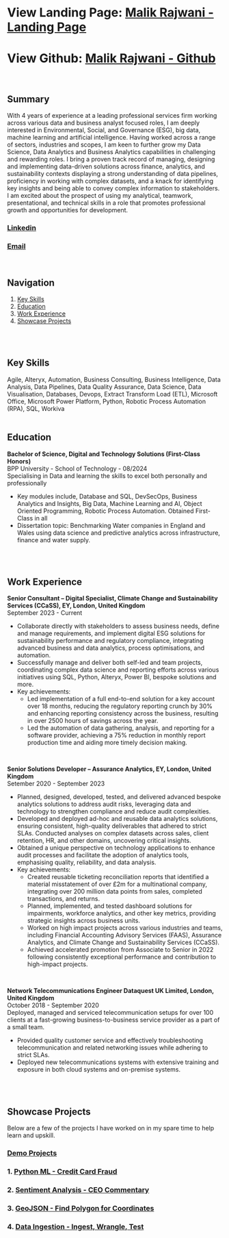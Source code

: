 # View Landing Page: [Malik Rajwani - Landing Page](https://mrajwani.github.io/portfolio/)
# View Github: [Malik Rajwani - Github](https://github.com/MRAJWANI/portfolio)
<br>

## Summary
With 4 years of experience at a leading professional services firm working across various data and business analyst focused roles, I am deeply interested in Environmental, Social, and Governance (ESG), big data, machine learning and artificial intelligence. Having worked across a range of sectors, industries and scopes, I am keen to further grow my Data Science, Data Analytics and Business Analytics capabilities in challenging and rewarding roles. I bring a proven track record of managing, designing and implementing data-driven solutions across finance, analytics, and sustainability contexts displaying a strong understanding of data pipelines, proficiency in working with complex datasets, and a knack for identifying key insights and being able to convey complex information to stakeholders. I am excited about the prospect of using my analytical, teamwork, presentational, and technical skills in a role that promotes professional growth and opportunities for development.
<br>

### [Linkedin](https://www.linkedin.com/in/msrajwani/)
### [Email](mailto:msrajwani98+github@gmail.com)
<br>

## Navigation
1. [Key Skills](#key-skills)
2. [Education](#education)
3. [Work Experience](#work-experience)
4. [Showcase Projects](#showcase-projects)
<br>
<br>

## Key Skills
Agile, Alteryx, Automation, Business Consulting, Business Intelligence,	Data Analysis,	Data Pipelines,	Data Quality Assurance,	Data Science,	Data Visualisation,	Databases,	Devops, Extract Transform Load (ETL), Microsoft Office, Microsoft Power Platform, Python,	Robotic Process Automation (RPA),	SQL, Workiva
<br>
<br>

## Education
**Bachelor of Science, Digital and Technology Solutions (First-Class Honors)** <br>
BPP University - School of Technology - 08/2024 <br>
Specialising in Data and learning the skills to excel both personally and professionally
* Key modules include, Database and SQL, DevSecOps, Business Analytics and Insights, Big Data, Machine Learning and AI, Object Oriented Programming, Robotic Process Automation. Obtained First-Class in all
* Dissertation topic: Benchmarking Water companies in England and Wales using data science and predictive analytics across infrastructure, finance and water supply.
<br>
<br>

## Work Experience
**Senior Consultant – Digital Specialist, Climate Change and Sustainability Services (CCaSS), EY, London, United Kingdom** <br>
September 2023 - Current <br>
*	Collaborate directly with stakeholders to assess business needs, define and manage requirements, and implement digital ESG solutions for sustainability performance and regulatory compliance, integrating advanced business and data analytics, process optimisations, and automation.
*	Successfully manage and deliver both self-led and team projects, coordinating complex data science and reporting efforts across various initiatives using SQL, Python, Alteryx, Power BI, bespoke solutions and more.
*	Key achievements:
     - Led implementation of a full end-to-end solution for a key account over 18 months, reducing the regulatory reporting crunch by 30% and enhancing reporting consistency across the business, resulting in over 2500 hours of savings across the year.
     - Led the automation of data gathering, analysis, and reporting for a software provider, achieving a 75% reduction in monthly report production time and aiding more timely decision making.

<br>

**Senior Solutions Developer – Assurance Analytics, EY, London, United Kingdom** <br>
Setember 2020 - September 2023 <br>
*	Planned, designed, developed, tested, and delivered advanced bespoke analytics solutions to address audit risks, leveraging data and technology to strengthen compliance and reduce audit complexities.
*	Developed and deployed ad-hoc and reusable data analytics solutions, ensuring consistent, high-quality deliverables that adhered to strict SLAs. Conducted analyses on complex datasets across sales, client retention, HR, and other domains, uncovering critical insights.
*	Obtained a unique perspective on technology applications to enhance audit processes and facilitate the adoption of analytics tools, emphasising quality, reliability, and data analysis.
*	Key achievements:
     - Created reusable ticketing reconciliation reports that identified a material misstatement of over £2m for a multinational company, integrating over 200 million data points from sales, completed transactions, and returns. 
     - Planned, implemented, and tested dashboard solutions for impairments, workforce analytics, and other key metrics, providing strategic insights across business units. 
     - Worked on high impact projects across various industries and teams, including Financial Accounting Advisory Services (FAAS), Assurance Analytics, and Climate Change and Sustainability Services (CCaSS).
     - Achieved accelerated promotion from Associate to Senior in 2022 following consistently exceptional performance and contribution to high-impact projects.

<br>

**Network Telecommunications Engineer Dataquest UK Limited, London, United Kingdom** <br>
October 2018 - September 2020 <br>
Deployed, managed and serviced telecommunication setups for over 100 clients at a fast-growing business-to-business service provider as a part of a small team.
* Provided quality customer service and effectively troubleshooting telecommunication and related networking issues while adhering to strict SLAs.
* Deployed new telecommunications systems with extensive training and exposure in both cloud systems and on-premise systems.
<br>
<br>

## Showcase Projects 
Below are a few of the projects I have worked on in my spare time to help learn and upskill.
### [Demo Projects](https://github.com/MRAJWANI/portfolio/tree/main/demo_projects)
### 1. [Python ML - Credit Card Fraud](https://github.com/MRAJWANI/portfolio/blob/main/demo_projects/Machine_Learning_%26_AI_Credit_Card_Fraud.ipynb)
### 2. [Sentiment Analysis - CEO Commentary](https://github.com/MRAJWANI/portfolio/blob/main/demo_projects/Sentiment_Analysis_Financial_Statement.ipynb)
### 3. [GeoJSON - Find Polygon for Coordinates](https://github.com/MRAJWANI/portfolio/blob/main/demo_projects/GeoJSON_Find_Polygon_for_Coordinates_.ipynb)
### 4. [Data Ingestion - Ingest, Wrangle, Test](https://github.com/MRAJWANI/portfolio/blob/main/demo_projects/Data_Ingestion.ipynb)

